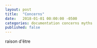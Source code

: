 ```yaml
---
layout: post
title:  "Concerns"
date:   2018-01-01 00:00:00 -0500
categories: documentation concerns myths
published: false
---
```


raison d'être

